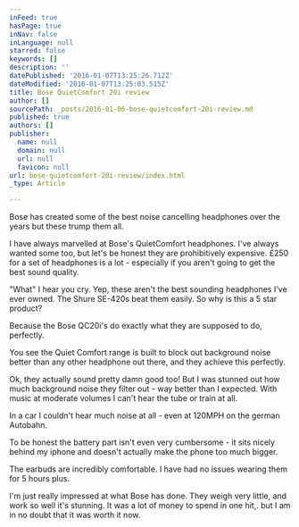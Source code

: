 ```yaml
---
inFeed: true
hasPage: true
inNav: false
inLanguage: null
starred: false
keywords: []
description: ''
datePublished: '2016-01-07T13:25:26.712Z'
dateModified: '2016-01-07T13:25:03.515Z'
title: Bose QuietComfort 20i review
author: []
sourcePath: _posts/2016-01-06-bose-quietcomfort-20i-review.md
published: true
authors: []
publisher:
  name: null
  domain: null
  url: null
  favicon: null
url: bose-quietcomfort-20i-review/index.html
_type: Article

---
```

Bose has created some of the best noise cancelling headphones over the years but these trump them all.

I have always marvelled at Bose's QuietComfort headphones. I've always wanted some too, but let's be honest they are prohibitively expensive. £250 for a set of headphones is a lot - especially if you aren't going to get the best sound quality.

"What" I hear you cry. Yep, these aren't the best sounding headphones I've ever owned. The Shure SE-420s beat them easily. So why is this a 5 star product?

Because the Bose QC20i's do exactly what they are supposed to do, perfectly.

You see the Quiet Comfort range is built to block out background noise better than any other headphone out there, and they achieve this perfectly.

Ok, they actually sound pretty damn good too! But I was stunned out how much background noise they filter out - way better than I expected. With music at moderate volumes I can't hear the tube or train at all.

In a car I couldn't hear much noise at all - even at 120MPH on the german Autobahn.

To be honest the battery part isn't even very cumbersome - it sits nicely behind my iphone and doesn't actually make the phone too much bigger.

The earbuds are incredibly comfortable. I have had no issues wearing them for 5 hours plus.

I'm just really impressed at what Bose has done. They weigh very little, and work so well it's stunning. It was a lot of money to spend in one hit,. but I am in no doubt that it was worth it now.